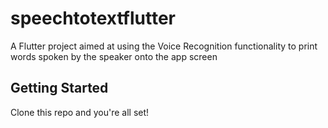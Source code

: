 # speechtotextflutter

A Flutter project aimed at using the Voice Recognition functionality to print words spoken by the speaker onto the app screen

## Getting Started

Clone this repo and you're all set!


